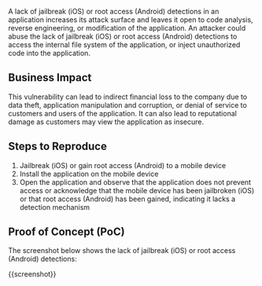 A lack of jailbreak (iOS) or root access (Android) detections in an application increases its attack surface and leaves it open to code analysis, reverse engineering, or modification of the application. An attacker could abuse the lack of jailbreak (iOS) or root access (Android) detections to access the internal file system of the application, or inject unauthorized code into the application.

## Business Impact

This vulnerability can lead to indirect financial loss to the company due to data theft, application manipulation and corruption, or denial of service to customers and users of the application. It can also lead to reputational damage as customers may view the application as insecure.

## Steps to Reproduce

1. Jailbreak (iOS) or gain root access (Android) to a mobile device
1. Install the application on the mobile device
1. Open the application and observe that the application does not prevent access or acknowledge that the mobile device has been jailbroken (iOS) or that root access (Android) has been gained, indicating it lacks a detection mechanism

## Proof of Concept (PoC)

The screenshot below shows the lack of jailbreak (iOS) or root access (Android) detections:

{{screenshot}}
